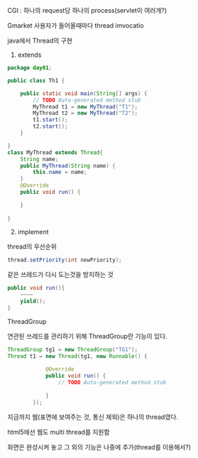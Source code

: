 CGI : 하나의 request당 하나의 process(servlet이 여러개?)

Gmarket 사용자가 들어올때마다 thread imvocatio



java에서 Thread의 구현

1) extends

```java
package day01;

public class Th1 {

	public static void main(String[] args) {
		// TODO Auto-generated method stub
		MyThread t1 = new MyThread("T1");
		MyThread t2 = new MyThread("T2");
		t1.start();
		t2.start();
	}

}
class MyThread extends Thread{
	String name;
	public MyThread(String name) {
		this.name = name;
	}
	@Override
	public void run() {
		
	}
	
}

```



2) implement



thread의 우선순위

```java
thread.setPriority(int newPriority);
```

같은 쓰레드가 다시 도는것을 방지하는 것

```java
public void run(){
    ~~~~
    yield();
}
```



ThreadGroup

연관된 쓰레드를 관리하기 위해 ThreadGroup란 기능이 있다.

```java
ThreadGroup tg1 = new ThreadGroup("TG1");
Thread t1 = new Thread(tg1, new Runnable() {
			
			@Override
			public void run() {
				// TODO Auto-generated method stub
				
			}
		});
```





지금까지 웹(표면에 보여주는 것, 통신 제외)은 하나의 thread였다.

html5에선 웹도 multi thread를 지원함

화면은 완성시켜 놓고 그 외의 기능은 나중에 추가(thread를 이용해서?)
